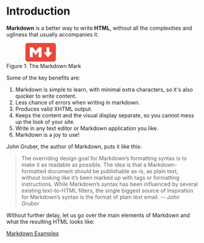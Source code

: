 # Introduction

**Markdown** is a better way to write **HTML**, without all the complexities and ugliness that usually accompanies it.

<!-- ![The Markdown Mark](assets/images/markdown-red.png)  -->
<!-- _Figure 1: The Markdown Mark -->
<div><img src="./assets/images/markdown-red.png" style="margin-left: 50px; width:80px;"></div>  
Figure 1: The Markdown Mark

Some of the key benefits are:

1. Markdown is simple to learn, with minimal extra characters, so it's also quicker to write content.
2. Less chance of errors when writing in markdown.
3. Produces valid XHTML output.
4. Keeps the content and the visual display separate, so you cannot mess up the look of your site.
5. Write in any text editor or Markdown application you like.
6. Markdown is a joy to use!

John Gruber, the author of Markdown, puts it like this:

> The overriding design goal for Markdown’s formatting syntax is to make it as readable as possible. The idea is that a Markdown-formatted document should be publishable as-is, as plain text, without looking like it’s been marked up with tags or formatting instructions. While Markdown’s syntax has been influenced by several existing text-to-HTML filters, the single biggest source of inspiration for Markdown’s syntax is the format of plain text email.
> -- <cite>John Gruber</cite>


Without further delay, let us go over the main elements of Markdown and what the resulting HTML looks like:

[Markdown Examples](FRDocs-Intro_1c-Markdown-Examples.md)

